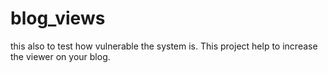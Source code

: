 # blog_views
this also to test how vulnerable the system is.
This project help to increase the viewer on your blog.
